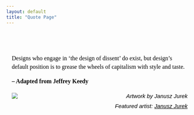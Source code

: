 ```yaml
---
layout: default
title: "Quote Page"
---
```


<style>
  .split-layout {
    display: flex;
    flex-wrap: wrap;
    justify-content: center;
    align-items: flex-start;
    max-width: 900px;
    margin: 60px auto;
    gap: 20px;
    padding: 0 15px;
  }

  .quote-block {
    flex: 1 1 300px;
    font-size: 16px;
    line-height: 23px;
    font-weight: 400;
    color: #000;
    font-family: Georgia, serif;
  }

  .quote-block b {
    display: block;
    margin-top: 10px;
  }

  .image-block {
    flex: 1 1 350px;
    text-align: right;
    font-size: 0.95rem;
    font-style: italic;
    color: #000;
    font-family: Arial, sans-serif;
  }

  .image-block img {
    max-width: 100%;
    height: auto;
    display: block;
    margin-bottom: 10px;
  }

  .image-block a {
    text-decoration: underline;
    color: #000;
  }

  @media (max-width: 600px) {
    .split-layout {
      flex-direction: column;
      text-align: center;
    }

    .image-block {
      text-align: center;
    }
  }
</style>

<div class="split-layout">
  <div class="quote-block">
    <p>
      Designs who engage in ‘the design of dissent’ do exist, but design’s default position is to grease the wheels of capitalism with style and taste.
    </p>
    <b>– Adapted from Jeffrey Keedy</b>
  </div>
  <div class="image-block">
    <img src="https://www.densediscovery.com/archive/354/head.jpg" alt="Artwork by Janusz Jurek" />
    Featured artist: <a href="https://www.instagram.com/januszjurek.info/" target="_blank" rel="noopener noreferrer">Janusz Jurek</a>
  </div>
</div>
